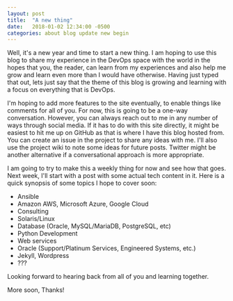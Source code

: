 ```yaml
---
layout: post
title:  "A new thing"
date:   2018-01-02 12:34:00 -0500
categories: about blog update new begin
---
```


Well, it's a new year and time to start a new thing. I am hoping to use this blog to share my 
experience in the DevOps space with the world in the hopes that you, the reader, can learn
from my experiences and also help me grow and learn even more than I would have otherwise. Having
just typed that out, lets just say that the theme of this blog is growing and learning with a
focus on everything that is DevOps.

I'm hoping to add more features to the site eventually, to enable things like comments for all of
you. For now, this is going to be a one-way conversation. However, you can always reach out to me
in any number of ways through social media. If it has to do with this site directly, it might be
easiest to hit me up on GitHub as that is where I have this blog hosted from. You can create an
issue in the project to share any ideas with me. I'll also use the project wiki to note some ideas
for future posts. Twitter might be another alternative if a conversational approach is more
appropriate.

I am going to try to make this a weekly thing for now and see how that goes. Next week, I'll start
with a post with some actual tech content in it. Here is a quick synopsis of some topics I hope to
cover soon:

* Ansible
* Amazon AWS, Microsoft Azure, Google Cloud
* Consulting
* Solaris/Linux
* Database (Oracle, MySQL/MariaDB, PostgreSQL, etc)
* Python Development
* Web services
* Oracle (Support/Platinum Services, Engineered Systems, etc.)
* Jekyll, Wordpress
* ???

Looking forward to hearing back from all of you and learning together.

More soon,
Thanks!
